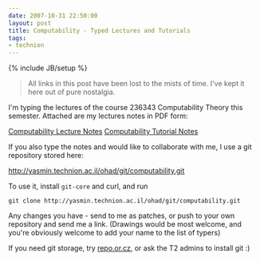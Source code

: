 ```yaml
---
date: 2007-10-31 22:50:00
layout: post
title: Computability - Typed Lectures and Tutorials
tags:
- technion
---
```

{% include JB/setup %}

> All links in this post have been lost to the mists of time. I've kept it here
> out of pure nostalgia.

I'm typing the lectures of the course 236343 Computability Theory this
semester. Attached are my lectures notes in PDF form:

[Computability Lecture Notes](http://yasmin.technion.ac.il/ohad/winter_2007/computability/computability_lecture.pdf)
[Computability Tutorial Notes](http://yasmin.technion.ac.il/ohad/winter_2007/computability/computability_tutorial.pdf)

If you also type the notes and would like to collaborate with me, I use a git
repository stored here:

<http://yasmin.technion.ac.il/ohad/git/computability.git>

To use it, install `git-core` and curl, and run

    git clone http://yasmin.technion.ac.il/ohad/git/computability.git

Any changes you have - send to me as patches, or push to your own repository
and send me a link. (Drawings would be most welcome, and you're obviously
welcome to add your name to the list of typers)

If you need git storage, try [repo.or.cz](http://repo.or.cz), or ask the T2
admins to install git :)
